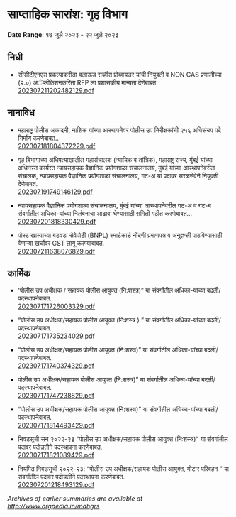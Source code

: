 # साप्ताहिक सारांश: गृह विभाग

**Date Range**: १७ जुलै २०२३ - २२ जुलै २०२३


## निधी
- सीसीटीएनएस प्रकल्पाकरीता क्लाऊड सर्व्हीस प्रोव्हायडर यांची नियुक्ती व NON CAS प्रणालीच्या (२.०) अॅप्लीकेशनकरिता RFP ला प्रशासकीय मान्यता देणेबाबत.\
  [202307211202482129.pdf](https://gr.maharashtra.gov.in/Site/Upload/Government%20Resolutions/English/202307211202482129.pdf)

## नानाविध
- महाराष्ट्र पोलीस अकादमी, नाशिक यांच्या आस्थापनेवर पोलीस उप निरीक्षकांची २५६ अधिसंख्य पदे निर्माण करणेबाबत..\
  [202307181804372229.pdf](https://gr.maharashtra.gov.in/Site/Upload/Government%20Resolutions/English/202307181804372229.pdf)

- गृह विभागाच्या अधिपत्याखालील महासंचालक (न्यायिक व तांत्रिक), महाराष्ट्र राज्य, मुंबई यांच्या अधिनस्त कार्यरत न्यायसहायक वैज्ञानिक प्रयोगशाळा संचालनालय, मुंबई यांच्या आस्थापनेवरील संचालक, न्यायसहायक वैज्ञानिक प्रयोगशाळा संचालनालय, गट-अ या पदावर सरळसेवेने नियुक्ती देणेबाबत.\
  [202307191749146129.pdf](https://gr.maharashtra.gov.in/Site/Upload/Government%20Resolutions/English/202307191749146129.pdf)

- न्यायसहायक वैज्ञानिक प्रयोगशाळा संचालनालय, मुंबई यांच्या आस्थापनेवरील गट-अ व गट-ब संवर्गातील अधिका-यांच्या निलंबनाचा आढावा घेण्यासाठी समिती गठीत करणेबाबत...\
  [202307201818330429.pdf](https://gr.maharashtra.gov.in/Site/Upload/Government%20Resolutions/English/202307201818330429.pdf)

- पोस्ट खात्याच्या बटवडा सेवेपोटी (BNPL) स्मार्टकार्ड नोंदणी प्रमाणपत्र व अनुज्ञप्ती पाठविण्यासाठी येणाऱ्या खर्चावर GST लागू करण्याबाबत.\
  [202307211638076829.pdf](https://gr.maharashtra.gov.in/Site/Upload/Government%20Resolutions/English/202307211638076829.pdf)

## कार्मिक
- 'पोलीस उप अधीक्षक / सहायक पोलीस आयुक्त (नि:शस्त्र)” या संवर्गातील अधिका-यांच्या बदली/पदस्थापनेबाबत.\
  [202307171726003329.pdf](https://gr.maharashtra.gov.in/Site/Upload/Government%20Resolutions/English/202307171726003329.pdf)

- “पोलीस उप अधीक्षक/सहायक पोलीस आयुक्त (निःशस्त्र ) ” या संवर्गातील अधिका-यांच्या बदली/ पदस्थापनेबाबत.\
  [202307171735234029.pdf](https://gr.maharashtra.gov.in/Site/Upload/Government%20Resolutions/English/202307171735234029.pdf)

- “पोलीस उप अधीक्षक/सहायक पोलीस आयुक्त (नि:शस्त्र)” या संवर्गातील अधिका-यांच्या बदली/ पदस्थापनेबाबत.\
  [202307171740374329.pdf](https://gr.maharashtra.gov.in/Site/Upload/Government%20Resolutions/English/202307171740374329.pdf)

- पोलीस उप अधीक्षक/सहायक पोलीस आयुक्त (नि:शस्त्र)” या संवर्गातील अधिका-यांच्या बदली/ पदस्थापनेबाबत.\
  [202307171747238829.pdf](https://gr.maharashtra.gov.in/Site/Upload/Government%20Resolutions/English/202307171747238829.pdf)

- “पोलीस उप अधीक्षक/सहायक पोलीस आयुक्त (नि:शस्त्र)” या संवर्गातील अधिका-यांच्या बदली/ पदस्थापनेबाबत.\
  [202307171814493429.pdf](https://gr.maharashtra.gov.in/Site/Upload/Government%20Resolutions/English/202307171814493429.pdf)

- निवडसूची सन २०२२-२३ “पोलीस उप अधीक्षक/सहायक पोलीस आयुक्त (निःशस्त्र)" या संवर्गातील पदावर पदोन्नतीने पदस्थापना करणेबाबत.\
  [202307171821089429.pdf](https://gr.maharashtra.gov.in/Site/Upload/Government%20Resolutions/English/202307171821089429.pdf)

- नियमित निवडसूची २०२२-२३: “पोलीस उप अधीक्षक/सहायक पोलीस आयुक्त, मोटार परिवहन ” या संवर्गातील पदावर पदोन्नतीने पदस्थापना करणेबाबत.\
  [202307201218493129.pdf](https://gr.maharashtra.gov.in/Site/Upload/Government%20Resolutions/English/202307201218493129.pdf)


*Archives of earlier summaries are available at http://www.orgpedia.in/mahgrs*